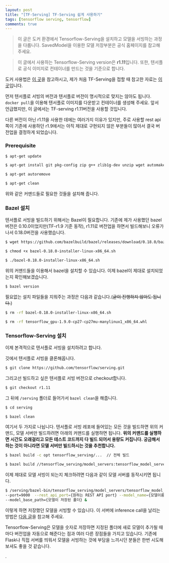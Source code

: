 ```yaml
---
layout: post
title: "[TF-Serving] TF-Serving 쉽게 사용하기"
tags: [tensorflow serving, tensorflow]
comments: true
---
```


> 이 글은 도커 환경에서 Tensorflow-Serving을 설치하고 모델을 서빙하는 과정을 다룹니다. SavedModel을 이용한 모델 저장부분은 공식 홈페이지를 참고해주세요.

> 이 글에서 사용하는 Tensorflow-Serving version은 **r1.11**입니다. 또한, 텐서플로 공식 이미지로 컨테이너를 만드는 것을 기준으로 합니다.

도커 사용법은 [이 곳](http://pyrasis.com/Docker/Docker-HOWTO#commit)을 참고하시고, 제가 처음 TF-Serving을 접할 때 참고한 자료는 [이 곳](http://xoit.tistory.com/34)입니다.

먼저 텐서플로 서빙의 버전과 텐서플로 버전이 명시적으로 맞지는 않아도 됩니다. `docker pull`을 이용해 텐서플로 이미지를 다운받고 컨테이너를 생성해 주세요. 앞서 언급했지만, 이 글에서는 TF-serving r1.11버전을 사용할 것입니다.

다른 버전이 아닌 r1.11을 사용한 데에는 여러가지 이유가 있지만, 주로 사용할 rest api 쪽이 기존에 사용하던 r1.9에서는 아직 제대로 구현되지 않은 부분들이 많아서 결국 버전업을 결정하게 되었습니다.

### Prerequisite

```bash
$ apt-get update

$ apt-get install git pkg-config zip g++ zlib1g-dev unzip wget automake libtool

$ apt-get autoremove

$ apt-get clean

```

위와 같은 커맨드들로 필요한 것들을 설치해 줍니다.

### Bazel 설치

텐서플로 서빙을 빌드하기 위해서는 Bazel이 필요합니다. 기존에 제가 사용했던 bazel 버전은 0.10.0이었지만(TF-r1.9 기준 동작), r1.11로 버전업을 하면서 빌드해보니 오류가 나서 0.18.0버전을 사용했습니다.

```bash
$ wget https://github.com/bazelbuild/bazel/releases/download/0.18.0/bazel-0.18.0-installer-linux-x86_64.sh

$ chmod +x bazel-0.18.0-installer-linux-x86_64.sh

$ ./bazel-0.18.0-installer-linux-x86_64.sh
```

위의 커맨드들을 이용해서 bazel을 설치할 수 있습니다. 이제 bazel이 제대로 설치되었는지 확인해보겠습니다.

```bash
$ bazel version
```

필요없는 설치 파일들을 지워주는 과정은 다음과 같습니다.(~~굳이 진행하지 않아도 됩니다.~~)

```bash
$ rm -rf bazel-0.18.0-installer-linux-x86_64.sh

$ rm -rf tensorflow_gpu-1.9.0-cp27-cp27mu-manylinux1_x86_64.whl

```

### Tensorflow-Serving 설치

이제 본격적으로 텐서플로 서빙을 설치하려고 합니다.

깃에서 텐서플로 서빙을 클론해옵니다.

```bash
$ git clone https://github.com/tensorflow/serving.git
```

그리고선 빌드하고 싶은 텐서플로 서빙 버전으로 checkout합니다.

```bash
$ git checkout r1.11
```

그 뒤에 `/serving` 폴더로 들어가서 `bazel clean`을 해줍니다.

```bash
$ cd serving

$ bazel clean
```

여기서 두 가지로 나뉩니다. 텐서플로 서빙 레포에 들어있는 모든 것을 빌드하면 위의 커맨드, 모델 서버만 빌드하려면 아래의 커맨드를 실행하면 됩니다. **위의 커맨드를 실행하면 시간도 오래걸리고 모든 테스트 코드까지 다 빌드 되어서 용량도 커집니다. 궁금해서 하는 것이 아니라면 모델 서버만 빌드하시는 것을 추천합니다.**

```bash
$ bazel build -c opt tensorflow_serving/...  // 전체 빌드
```

```bash
$ bazel build //tensorflow_serving/model_servers:tensorflow_model_server  // 모델 서버만 빌드
```

이제 제대로 모델 서빙이 되는지 체크하려면 다음과 같이 모델 서버를 동작시키면 됩니다.

```bash
$ /serving/bazel-bin/tensorflow_serving/model_servers/tensorflow_model_server
--port=9000  --rest_api_port={원하는 REST API port} --model_name={모델이름}
--model_base_path={모델이 저장된 폴더} &
```

이렇게 하면 저장했던 모델을 서빙할 수 있습니다. 이 서버에 inference call을 날리는 방법은 [다음 글](https://coffeedjimmy.github.io/2018/07/01/TF-Serving-RESTful/)을 참고해 주세요.

Tensorflow-Serving은 모델을 숫자로 저장하면 지정된 폴더에 새로 모델이 추가될 때마다 버전업을 자동으로 해준다는 점과 여러 다른 장점들을 가지고 있습니다. 기존에 Flask나 직접 서버를 띄워서 모델을 서빙하는 것에 부담을 느끼시던 분들은 한번 시도해 보셔도 좋을 것 같습니다.

.

